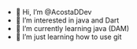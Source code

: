 - 👋 Hi, I’m @AcostaDDev
- 👀 I’m interested in java and Dart
- 🌱 I’m currently learning java (DAM)
- 💞️ I’m just learning how to use git

<!---
AcostaDDev/AcostaDDev is a ✨ special ✨ repository because its `README.md` (this file) appears on your GitHub profile.
You can click the Preview link to take a look at your changes.
--->
